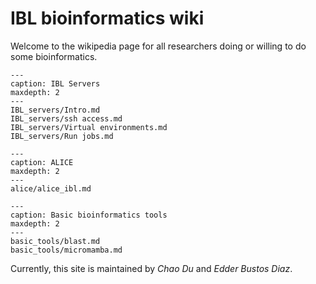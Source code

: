 # IBL bioinformatics wiki

Welcome to the wikipedia page for all researchers doing or willing to do some bioinformatics.

```{toctree}
---
caption: IBL Servers
maxdepth: 2
---
IBL_servers/Intro.md
IBL_servers/ssh access.md
IBL_servers/Virtual environments.md
IBL_servers/Run jobs.md
```

```{toctree}
---
caption: ALICE
maxdepth: 2
---
alice/alice_ibl.md
```

```{toctree}
---
caption: Basic bioinformatics tools
maxdepth: 2
---
basic_tools/blast.md
basic_tools/micromamba.md
```

Currently, this site is maintained by *Chao Du* and *Edder Bustos Diaz*.
